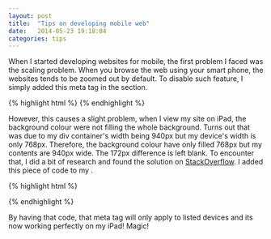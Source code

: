 ```yaml
---
layout: post
title:  "Tips on developing mobile web"
date:   2014-05-23 19:18:04
categories: tips
---
```


When I started developing websites for mobile, the first problem I faced was the scaling problem. When you browse the web using your smart phone, the websites tends to be zoomed out by default. To disable such feature, I simply added this meta tag in the <head> section.

{% highlight html %}
<meta name="viewport" content="width=device-width" minimum-scale="1"/>
{% endhighlight %}

However, this causes a slight problem, when I view my site on iPad, the background colour were not filling the whole background. Turns out that was due to my div container's width being 940px but my device's width is only 768px. Therefore, the background colour have only filled 768px but my contents are 940px wide. The 172px difference is left blank. To encounter that, I did a bit of research and found the solution on [StackOverflow][stackoverflow]. I added this piece of code to my <head>.

{% highlight html %}
<script type="text/javascript">
	if(navigator.userAgent.match(/Android/i)
	|| navigator.userAgent.match(/webOS/i)
	|| navigator.userAgent.match(/iPhone/i)
	|| navigator.userAgent.match(/iPod/i)
	|| navigator.userAgent.match(/BlackBerry/i)
	|| navigator.userAgent.match(/Windows Phone/i)) {
	document.write('<meta name="viewport" content="width=device-width" minimum-scale="1"/>');
	}
</script>
{% endhighlight %}

By having that code, that meta tag will only apply to listed devices and its now working perfectly on my iPad! Magic!

[stackoverflow]: http://stackoverflow.com/questions/18134386/meta-viewport-only-for-phones
